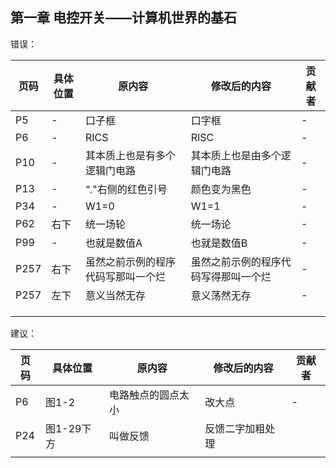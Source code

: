 ## 第一章 电控开关——计算机世界的基石

错误：

| 页码 | 具体位置 | 原内容                             | 修改后的内容                         | 贡献者 |
| ---- | -------- | ---------------------------------- | ------------------------------------ | ------ |
| P5   | -        | 口子框                             | 口字框                               | -      |
| P6   | -        | RICS                               | RISC                                 | -      |
| P10  | -        | 其本质上也是有多个逻辑门电路       | 其本质上也是由多个逻辑门电路         | -      |
| P13  | -        | “."右侧的红色引号                   | 颜色变为黑色                       |-      |
| P34  | -        | W1=0                               | W1=1                                 | -      |
| P62 | 右下| 统一场轮|统一场论|-|-|
| P99  | -        | 也就是数值A                        | 也就是数值B                          | -      |
| P257 | 右下     | 虽然之前示例的程序代码写那叫一个烂 | 虽然之前示例的程序代码写得那叫一个烂 | -      |
| P257 | 左下     | 意义当然无存                       | 意义荡然无存                         | -      |
|  |  |  |  |  |
|  |  |  |  |  |
|  |  |  |  |  |

建议：

| 页码 | 具体位置               | 原内容 | 修改后的内容 | 贡献者 |
| ---- | ---------------------- | ------ | ------------ | ------ |
| P6   |图1-2    | 电路触点的圆点太小 | 改大点 | -      |
| P24 |图1-29下方  |叫做反馈  | 反馈二字加粗处理 |  |
|  |  |  |  |  |
